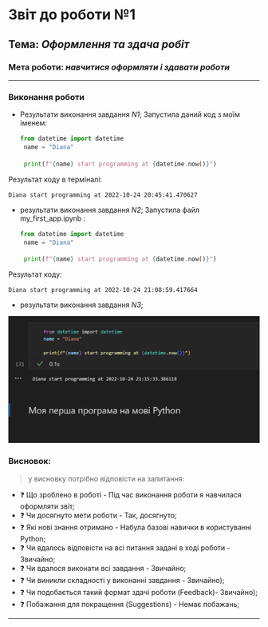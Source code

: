 # Звіт до роботи №1
## Тема: _Оформлення та здача робіт_
### Мета роботи: _навчитися оформляти і здавати роботи_
---
### Виконання роботи
- Результати виконання завдання *N1*;
Запустила даний код з моїм іменем:
   ```python
   from datetime import datetime
    name = "Diana"

    print(f"{name} start programming at {datetime.now()}")
   ```
Результат коду в терміналі:
   ```
   Diana start programming at 2022-10-24 20:45:41.470627
   ```

- результати виконання завдання *N2*;
Запустила файл my_first_app.ipynb :
   ```python
   from datetime import datetime
    name = "Diana"

    print(f"{name} start programming at {datetime.now()}")
   ```
Результат коду:
```
Diana start programming at 2022-10-24 21:08:59.417664
```

- результати виконання завдання *N3*;<br>

![alttext](https://github.com/dianahren/-/raw/main/laba_1/pictures/%D1%81%D0%BA%D1%80%D1%96%D0%BD1.png)

### Висновок: 
> у висновку потрібно відповісти на запитання:
- :question: Що зроблено в роботі - Під час виконання роботи я навчилася оформляти звіт;
- :question: Чи досягнуто мети роботи - Так, досягнуто;
- :question: Які нові знання отримано - Набула базові навички в користуванні Python;
- :question: Чи вдалось відповісти на всі питання задані в ході роботи - Звичайно;
- :question: Чи вдалося виконати всі завдання - Звичайно;
- :question: Чи виникли складності у виконанні завдання - Звичайно);
- :question: Чи подобається такий формат здачі роботи (Feedback)- Звичайно);
- :question: Побажання для покращення (Suggestions) - Немає побажань;
---